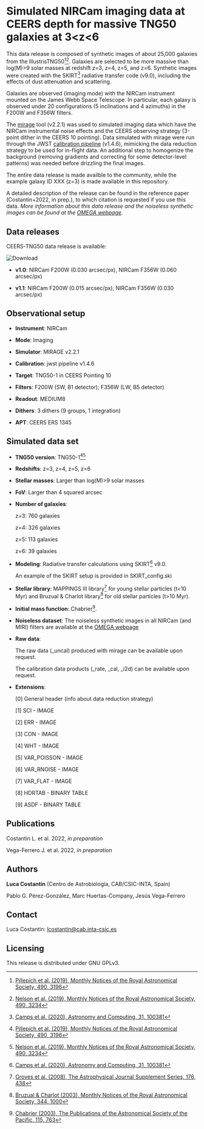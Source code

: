 # Simulated NIRCam imaging data at CEERS depth for massive TNG50 galaxies at 3<z<6

This data release is composed of synthetic images of about 25,000 galaxies from the IllustrisTNG50[^1][^2]. Galaxies are selected to be more massive than log(M)>9 solar masses at redshift z=3, z=4, z=5, and z=6. Synthetic images were created with the SKIRT[^3] radiative transfer code (v9.0), including the effects of dust attenuation and scattering. 

Galaxies are observed (imaging mode) with the NIRCam instrument mounted on the James Webb Space Telescope. In particular, each galaxy is observed under 20 configurations (5 inclinations and 4 azimuths) in the F200W and F356W filters. 

The [mirage](https://mirage-data-simulator.readthedocs.io/en/latest/) tool (v2.2.1) was used to simulated imaging data which have the NIRCam instrumental noise effects and the CEERS observing strategy (3-point dither in the CEERS 10 pointing). Data simulated with mirage were run through the JWST [calibration pipeline](https://jwst-pipeline.readthedocs.io/en/latest/jwst/introduction.html) (v1.4.6), mimicking the data reduction strategy to be used for in-flight data. An additional step to homogenize the background (removing gradients and correcting for some detector-level patterns) was needed before drizzling the final images. 

The entire data release is made availble to the community, while the example galaxy ID XXX (z=3) is made available in this repository.

A detailed description of the release can be found in the reference paper (Costantin+2022, in prep.), to which citation is requested if you use this data. *More information about this data release and the noiseless synthetic images can be found at the [OMEGA webpage](https://www.lucacostantin.com/OMEGA)*.

## Data releases

CEERS-TNG50 data release is available: 

![Download](https://img.shields.io/badge/version-v1.0-green)

* **v1.0**: NIRCam F200W (0.030 arcsec/px), NIRCam F356W (0.060 arcsec/px)

* **v1.1**: NIRCam F200W (0.015 arcsec/px), NIRCam F356W (0.030 arcsec/px)

## Observational setup

* **Instrument**: NIRCam

* **Mode**: Imaging

* **Simulator**: MIRAGE v2.2.1

* **Calibration**: jwst pipeline v1.4.6

* **Target**: TNG50-1 in CEERS Pointing 10

* **Filters**: F200W (SW, B1 detector); F356W (LW, B5 detector)

* **Readout**: MEDIUM8

* **Dithers**: 3 dithers (9 groups, 1 integration)

* **APT**: CEERS ERS 1345
## Simulated data set

* **TNG50 version**: TNG50-1[^1][^2]

* **Redshifts**: z=3, z=4, z=5, z=6

* **Stellar masses**: Larger than log(M)>9 solar masses

* **FoV**: Larger than 4 squared arcsec

* **Number of galaxies**:

   z=3: 760 galaxies

   z=4: 326 galaxies

   z=5: 113 galaxies

   z=6: 39 galaxies

* **Modeling**: Radiative transfer calculations using SKIRT[^3] v9.0.   
   
   An example of the SKIRT setup is provided in SKIRT_config.ski

* **Stellar library**: MAPPINGS III library[^4] for young stellar particles (t<10 Myr) and Bruzual & Charlot library[^5] for old stellar particles (t>10 Myr).

* **Initial mass function**: Chabrier[^6].

* **Noiseless dataset**: The noiseless synthetic images in all NIRCam (and MIRI) filters are available at the [OMEGA webpage](https://www.lucacostantin.com/OMEGA)

* **Raw data**: 

   The raw data (_uncal) produced with mirage can be available upon request.
   
   The calibration data products (_rate, _cal, _i2d) can be available upon request.

* **Extensions**: 

   [0] General header (info about data reduction strategy)

   [1] SCI - IMAGE

   [2] ERR - IMAGE

   [3] CON - IMAGE

   [4] WHT - IMAGE

   [5] VAR_POISSON - IMAGE

   [6] VAR_RNOISE - IMAGE

   [7] VAR_FLAT - IMAGE

   [8] HDRTAB - BINARY TABLE  

   [9] ASDF - BINARY TABLE 

## Publications

Costantin L. et al. 2022, *in preparation*

Vega-Ferrero J. et al. 2022, *in preparation*

## Authors

**Luca Costantin** (Centro de Astrobiología, CAB/CSIC-INTA, Spain)

Pablo G. Pérez-González, Marc Huertas-Company, Jesús Vega-Ferrero
 
## Contact

Luca Costantin: lcostantin@cab.inta-csic.es

## Licensing

This release is distributed under GNU GPLv3.

[^1]: [Pillepich et al. (2019), Monthly Notices of the Royal Astronomical Society, 490, 3196](https://ui.adsabs.harvard.edu/abs/2019MNRAS.490.3196P/abstract)
[^2]: [Nelson et al. (2019), Monthly Notices of the Royal Astronomical Society, 490, 3234](https://ui.adsabs.harvard.edu/abs/2019MNRAS.490.3234N/abstract)
[^3]: [Camps et al. (2020), Astronomy and Computing, 31, 100381](https://ui.adsabs.harvard.edu/abs/2020A%26C....3100381C/abstract)
[^4]: [Groves et al. (2008), The Astrophysical Journal Supplement Series, 176, 438](https://ui.adsabs.harvard.edu/abs/2008ApJS..176..438G/abstract)
[^5]: [Bruzual & Charlot (2003), Monthly Notices of the Royal Astronomical Society, 344, 1000](https://ui.adsabs.harvard.edu/abs/2003MNRAS.344.1000B/abstract)
[^6]: [Chabrier (2003), The Publications of the Astronomical Society of the Pacific, 115, 763](https://ui.adsabs.harvard.edu/abs/2003PASP..115..763C/abstract)
